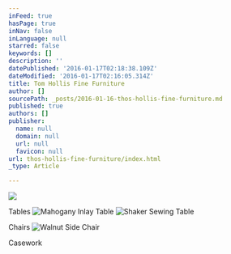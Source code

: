 ```yaml
---
inFeed: true
hasPage: true
inNav: false
inLanguage: null
starred: false
keywords: []
description: ''
datePublished: '2016-01-17T02:18:38.109Z'
dateModified: '2016-01-17T02:16:05.314Z'
title: Tom Hollis Fine Furniture
author: []
sourcePath: _posts/2016-01-16-thos-hollis-fine-furniture.md
published: true
authors: []
publisher:
  name: null
  domain: null
  url: null
  favicon: null
url: thos-hollis-fine-furniture/index.html
_type: Article

---
```

![](https://s3-us-west-2.amazonaws.com/the-grid-img/p/81ad0691727db0e14ec79ea7deb4b5ee4856265e.jpg)

Tables
![Mahogany Inlay Table](https://s3-us-west-2.amazonaws.com/the-grid-img/p/a32cce8d42a8aed4a81fde3aa4b631e148c36305.jpg)
![Shaker Sewing Table](https://s3-us-west-2.amazonaws.com/the-grid-img/p/a2e730f75e8746dd5b75cc07c8f22a6e321619d9.jpg)

Chairs
![Walnut Side Chair](https://s3-us-west-2.amazonaws.com/the-grid-img/p/23ca640eb2b623e68155142c790166940cf89060.jpg)

Casework